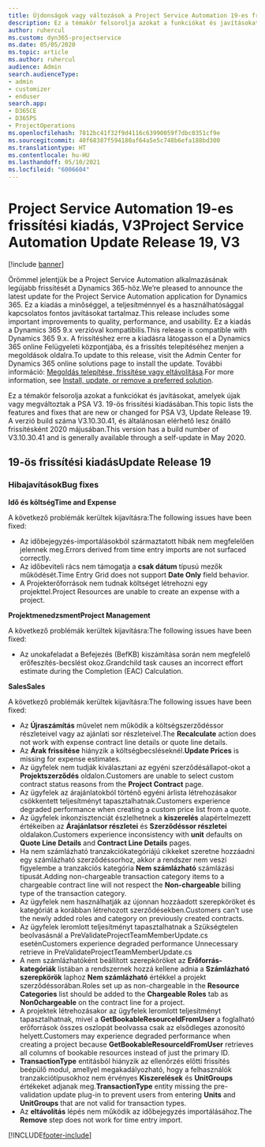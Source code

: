 ```yaml
---
title: Újdonságok vagy változások a Project Service Automation 19-es frissítési kiadásának V3 változatában
description: Ez a témakör felsorolja azokat a funkciókat és javításokat, amelyek elérhetők a Project Service Automation V3. 19-os frissítési kiadásában.
author: ruhercul
ms.custom: dyn365-projectservice
ms.date: 05/05/2020
ms.topic: article
ms.author: ruhercul
audience: Admin
search.audienceType:
- admin
- customizer
- enduser
search.app:
- D365CE
- D365PS
- ProjectOperations
ms.openlocfilehash: 7812bc41f32f9d4116c63990059f7dbc0351cf9e
ms.sourcegitcommit: 40f68387f594180af64a5e5c748b6efa188bd300
ms.translationtype: HT
ms.contentlocale: hu-HU
ms.lasthandoff: 05/10/2021
ms.locfileid: "6006604"
---
```

# <a name="project-service-automation-update-release-19-v3"></a><span data-ttu-id="da373-103">Project Service Automation 19-es frissítési kiadás, V3</span><span class="sxs-lookup"><span data-stu-id="da373-103">Project Service Automation Update Release 19, V3</span></span>

[!include [banner](../includes/psa-now-project-operations.md)]

<span data-ttu-id="da373-104">Örömmel jelentjük be a Project Service Automation alkalmazásának legújabb frissítését a Dynamics 365-höz.</span><span class="sxs-lookup"><span data-stu-id="da373-104">We’re pleased to announce the latest update for the Project Service Automation application for Dynamics 365.</span></span> <span data-ttu-id="da373-105">Ez a kiadás a minőséggel, a teljesítménnyel és a használhatósággal kapcsolatos fontos javításokat tartalmaz.</span><span class="sxs-lookup"><span data-stu-id="da373-105">This release includes some important improvements to quality, performance, and usability.</span></span> <span data-ttu-id="da373-106">Ez a kiadás a Dynamics 365 9.x verzióval kompatibilis.</span><span class="sxs-lookup"><span data-stu-id="da373-106">This release is compatible with Dynamics 365 9.x.</span></span> <span data-ttu-id="da373-107">A frissítéshez erre a kiadásra látogasson el a Dynamics 365 online Felügyeleti központjába, és a frissítés telepítéséhez menjen a megoldások oldalra.</span><span class="sxs-lookup"><span data-stu-id="da373-107">To update to this release, visit the Admin Center for Dynamics 365 online solutions page to install the update.</span></span> <span data-ttu-id="da373-108">További információ: [Megoldás telepítése, frissítése vagy eltávolítása](/power-platform/admin/install-remove-preferred-solution).</span><span class="sxs-lookup"><span data-stu-id="da373-108">For more information, see [Install, update, or remove a preferred solution](/power-platform/admin/install-remove-preferred-solution).</span></span>

<span data-ttu-id="da373-109">Ez a témakör felsorolja azokat a funkciókat és javításokat, amelyek újak vagy megváltoztak a PSA V3. 19-ös frissítési kiadásában.</span><span class="sxs-lookup"><span data-stu-id="da373-109">This topic lists the features and fixes that are new or changed for PSA V3, Update Release 19.</span></span> <span data-ttu-id="da373-110">A verzió build száma V3.10.30.41, és általánosan elérhető lesz önálló frissítésként 2020 májusában.</span><span class="sxs-lookup"><span data-stu-id="da373-110">This version has a build number of V3.10.30.41 and is generally available through a self-update in May 2020.</span></span>

## <a name="update-release-19"></a><span data-ttu-id="da373-111">19-ös frissítési kiadás</span><span class="sxs-lookup"><span data-stu-id="da373-111">Update Release 19</span></span>

### <a name="bug-fixes"></a><span data-ttu-id="da373-112">Hibajavítások</span><span class="sxs-lookup"><span data-stu-id="da373-112">Bug fixes</span></span>

<span data-ttu-id="da373-113">**Idő és költség**</span><span class="sxs-lookup"><span data-stu-id="da373-113">**Time and Expense**</span></span>

<span data-ttu-id="da373-114">A következő problémák kerültek kijavításra:</span><span class="sxs-lookup"><span data-stu-id="da373-114">The following issues have been fixed:</span></span> 

- <span data-ttu-id="da373-115">Az időbejegyzés-importálásokból származtatott hibák nem megfelelően jelennek meg.</span><span class="sxs-lookup"><span data-stu-id="da373-115">Errors derived from time entry imports are not surfaced correctly.</span></span>
- <span data-ttu-id="da373-116">Az időbeviteli rács nem támogatja a **csak dátum** típusú mezők működését.</span><span class="sxs-lookup"><span data-stu-id="da373-116">Time Entry Grid does not support **Date Only** field behavior.</span></span>
- <span data-ttu-id="da373-117">A Projekterőforrások nem tudnak költséget létrehozni egy projekttel.</span><span class="sxs-lookup"><span data-stu-id="da373-117">Project Resources are unable to create an expense with a project.</span></span>

<span data-ttu-id="da373-118">**Projektmenedzsment**</span><span class="sxs-lookup"><span data-stu-id="da373-118">**Project Management**</span></span>

<span data-ttu-id="da373-119">A következő problémák kerültek kijavításra:</span><span class="sxs-lookup"><span data-stu-id="da373-119">The following issues have been fixed:</span></span> 

-  <span data-ttu-id="da373-120">Az unokafeladat a Befejezés (BefKB) kiszámítása során nem megfelelő erőfeszítés-becslést okoz.</span><span class="sxs-lookup"><span data-stu-id="da373-120">Grandchild task causes an incorrect effort estimate during the Completion (EAC) Calculation.</span></span>

<span data-ttu-id="da373-121">**Sales**</span><span class="sxs-lookup"><span data-stu-id="da373-121">**Sales**</span></span>

<span data-ttu-id="da373-122">A következő problémák kerültek kijavításra:</span><span class="sxs-lookup"><span data-stu-id="da373-122">The following issues have been fixed:</span></span> 

- <span data-ttu-id="da373-123">Az **Újraszámítás** művelet nem működik a költségszerződéssor részleteivel vagy az ajánlati sor részleteivel.</span><span class="sxs-lookup"><span data-stu-id="da373-123">The **Recalculate** action does not work with expense contract line details or quote line details.</span></span>
- <span data-ttu-id="da373-124">Az **Árak frissítése** hiányzik a költségbecsléseknél.</span><span class="sxs-lookup"><span data-stu-id="da373-124">**Update Prices** is missing for expense estimates.</span></span>
-  <span data-ttu-id="da373-125">Az ügyfelek nem tudják kiválasztani az egyéni szerződésállapot-okot a **Projektszerződés** oldalon.</span><span class="sxs-lookup"><span data-stu-id="da373-125">Customers are unable to select custom contract status reasons from the **Project Contract** page.</span></span>
- <span data-ttu-id="da373-126">Az ügyfelek az árajánlatokból történő egyéni árlista létrehozásakor csökkentett teljesítményt tapasztalhatnak.</span><span class="sxs-lookup"><span data-stu-id="da373-126">Customers experience degraded performance when creating a custom price list from a quote.</span></span>
- <span data-ttu-id="da373-127">Az ügyfelek inkonzisztenciát észlelhetnek a **kiszerelés** alapértelmezett értékeiben az **Árajánlatsor részletei** és **Szerződéssor részletei** oldalakon.</span><span class="sxs-lookup"><span data-stu-id="da373-127">Customers experience inconsistency with **unit** defaults on **Quote Line Details** and **Contract Line Details** pages.</span></span>
- <span data-ttu-id="da373-128">Ha nem számlázható tranzakciókategóriájú cikkeket szeretne hozzáadni egy számlázható szerződéssorhoz, akkor a rendszer nem veszi figyelembe a tranzakciós kategória **Nem számlázható** számlázási típusát.</span><span class="sxs-lookup"><span data-stu-id="da373-128">Adding non-chargeable transaction category items to a chargeable contract line will not respect the **Non-chargeable** billing type of the transaction category.</span></span>
- <span data-ttu-id="da373-129">Az ügyfelek nem használhatják az újonnan hozzáadott szerepköröket és kategóriát a korábban létrehozott szerződésekben.</span><span class="sxs-lookup"><span data-stu-id="da373-129">Customers can't use the newly added roles and category on previously created contracts.</span></span>
- <span data-ttu-id="da373-130">Az ügyfelek leromlott teljesítményt tapasztalhatnak a Szükségtelen beolvasásnál a PreValidateProjectTeamMemberUpdate.cs esetén</span><span class="sxs-lookup"><span data-stu-id="da373-130">Customers experience degraded performance Unnecessary retrieve in PreValidateProjectTeamMemberUpdate.cs</span></span>
- <span data-ttu-id="da373-131">A nem számlázhatóként beállított szerepköröket az **Erőforrás-kategóriák** listában a rendszernek hozzá kellene adnia a **Számlázható szerepkörök** laphoz **Nem számlázható** értékkel a projekt szerződéssorában.</span><span class="sxs-lookup"><span data-stu-id="da373-131">Roles set up as non-chargeable in the **Resource Categories** list should be added to the **Chargeable Roles** tab as **Non0chargeable** on the contract line for a project.</span></span>
- <span data-ttu-id="da373-132">A projektek létrehozásakor az ügyfelek leromlott teljesítményt tapasztalhatnak, mivel a **GetBookableResourceIdFromUser** a foglalható erőforrások összes oszlopát beolvassa csak az elsődleges azonosító helyett.</span><span class="sxs-lookup"><span data-stu-id="da373-132">Customers may experience degraded performance when creating a project because **GetBookableResourceIdFromUser** retrieves all columns of bookable resources instead of just the primary ID.</span></span>
- <span data-ttu-id="da373-133">**TransactionType** entitásból hiányzik az ellenőrzés előtti frissítés beépülő modul, amellyel megakadályozható, hogy a felhasználók tranzakciótípusokhoz nem érvényes **Kiszerelések** és **UnitGroups** értékeket adjanak meg.</span><span class="sxs-lookup"><span data-stu-id="da373-133">**TransactionType** entity missing the pre-validation update plug-in to prevent users from entering **Units** and **UnitGroups** that are not valid for transaction types.</span></span>
- <span data-ttu-id="da373-134">Az **eltávolítás** lépés nem működik az időbejegyzés importálásához.</span><span class="sxs-lookup"><span data-stu-id="da373-134">The **Remove** step does not work for time entry import.</span></span>


[!INCLUDE[footer-include](../includes/footer-banner.md)]
